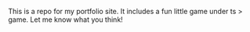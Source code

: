 This is a repo for my portfolio site. It includes a fun little game under ts > game. Let me know what you think!